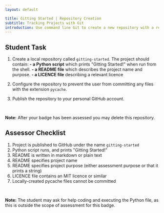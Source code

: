 ```yaml
---
layout: default

title: Gitting Started | Repository Creation
subtitle: Tracking Projects with Git
introduction: Use command line Git to create a new repository with a readme file, licence and gitignore. Additionally, publish the repository to GitHub.
---
```



## Student Task

1. Create a local repository called `gitting-started`. The project should contain:
  **- a Python script** which prints "Gitting Started!" when run from the shell.
  **- a README file** which describes the project name and purpose.
  **- a LICENCE file** describing a relevant licence

2. Configure the repository to prevent the user from committing any files with the extension `pycache`.

3. Publish the repository to your personal GitHub account.

<br>

**Note:** After your badge has been assessed you may delete this repository.




## Assessor Checklist

1. Project is published to GitHub under the name `gitting-started`
2. Python script runs, and prints "Gitting Started!"
3. README is written in markdown or plain text
4. README specifies project name
5. README specifies project purpose (either assessment purpose or that it prints a string)
6. LICENCE file contains an MIT licence or similar
7. Locally-created pycache files cannot be committed

<br>

**Note:** The student may ask for help coding and executing the Python file,
as this is outside the scope of assessment for this badge.